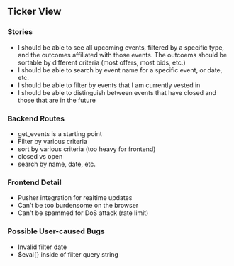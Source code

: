## Ticker View

### Stories

* I should be able to see all upcoming events, filtered by a specific type, and the outcomes affiliated with those events. The outcoems should be sortable by different criteria (most offers, most bids, etc.)
* I should be able to search by event name for a specific event, or date, etc.
* I should be able to filter by events that I am currently vested in
* I should be able to distinguish between events that have closed and those that are in the future

### Backend Routes

* get_events is a starting point
* Filter by various criteria
* sort by various criteria (too heavy for frontend)
* closed vs open
* search by name, date, etc.

### Frontend Detail

* Pusher integration for realtime updates
* Can't be too burdensome on the browser
* Can't be spammed for DoS attack (rate limit)

### Possible User-caused Bugs

* Invalid filter date
* $eval{} inside of filter query string
